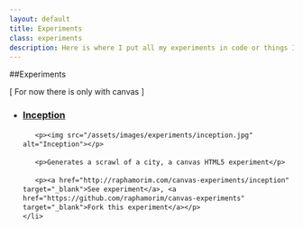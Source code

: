 ```yaml
---
layout: default
title: Experiments
class: experiments
description: Here is where I put all my experiments in code or things I really think cool :).
---
```


##Experiments

[ For now there is only with canvas ]

<ul id="exp">
    <li>
       <h3>
       		<a href="http://raphamorim.com/canvas-experiments/inception">Inception</a>
       </h3>

       <p><img src="/assets/images/experiments/inception.jpg" alt="Inception"></p>

       <p>Generates a scrawl of a city, a canvas HTML5 experiment</p>

       <p><a href="http://raphamorim.com/canvas-experiments/inception" target="_blank">See experiment</a>, <a href="https://github.com/raphamorim/canvas-experiments" target="_blank">Fork this experiment</a></p>
    </li>
</ul>

<br><br>
